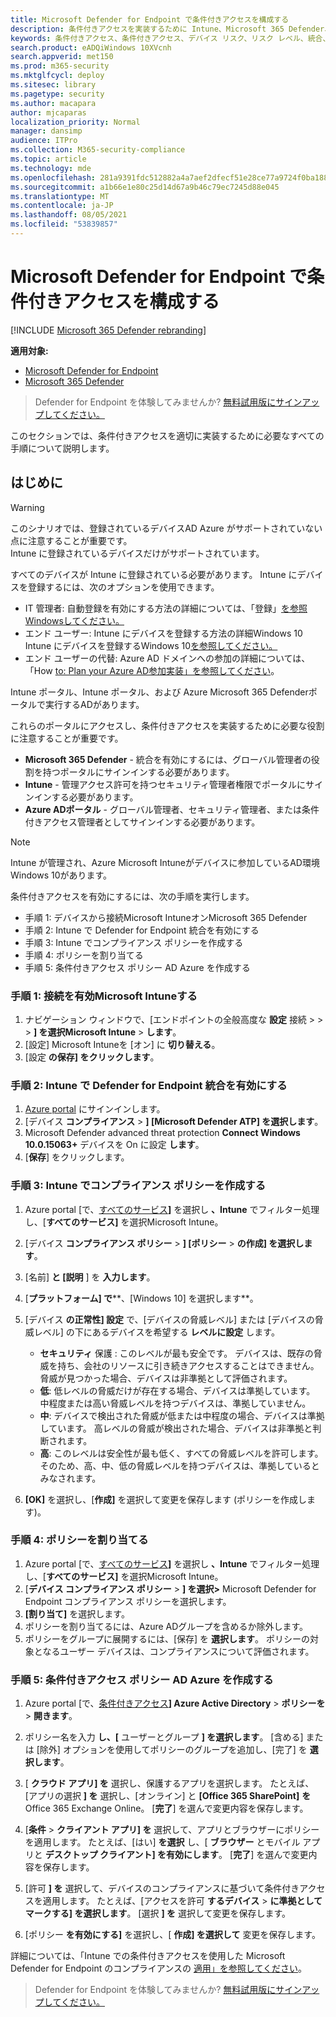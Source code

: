 ```yaml
---
title: Microsoft Defender for Endpoint で条件付きアクセスを構成する
description: 条件付きアクセスを実装するために Intune、Microsoft 365 Defender、Azure で実行する必要がある手順について説明します。
keywords: 条件付きアクセス、条件付きアクセス、デバイス リスク、リスク レベル、統合、Intune 統合
search.product: eADQiWindows 10XVcnh
search.appverid: met150
ms.prod: m365-security
ms.mktglfcycl: deploy
ms.sitesec: library
ms.pagetype: security
ms.author: macapara
author: mjcaparas
localization_priority: Normal
manager: dansimp
audience: ITPro
ms.collection: M365-security-compliance
ms.topic: article
ms.technology: mde
ms.openlocfilehash: 281a9391fdc512882a4a7aef2dfecf51e28ce77a9724f0ba1882d75f7bbff935
ms.sourcegitcommit: a1b66e1e80c25d14d67a9b46c79ec7245d88e045
ms.translationtype: MT
ms.contentlocale: ja-JP
ms.lasthandoff: 08/05/2021
ms.locfileid: "53839857"
---
```

# <a name="configure-conditional-access-in-microsoft-defender-for-endpoint"></a>Microsoft Defender for Endpoint で条件付きアクセスを構成する

[!INCLUDE [Microsoft 365 Defender rebranding](../../includes/microsoft-defender.md)]

**適用対象:**
- [Microsoft Defender for Endpoint](https://go.microsoft.com/fwlink/p/?linkid=2154037)
- [Microsoft 365 Defender](https://go.microsoft.com/fwlink/?linkid=2118804)

> Defender for Endpoint を体験してみませんか? [無料試用版にサインアップしてください。](https://signup.microsoft.com/create-account/signup?products=7f379fee-c4f9-4278-b0a1-e4c8c2fcdf7e&ru=https://aka.ms/MDEp2OpenTrial?ocid=docs-wdatp-assignaccess-abovefoldlink)

このセクションでは、条件付きアクセスを適切に実装するために必要なすべての手順について説明します。

## <a name="before-you-begin"></a>はじめに

> [!WARNING]
> このシナリオでは、登録されているデバイスAD Azure がサポートされていない点に注意することが重要です。</br>
> Intune に登録されているデバイスだけがサポートされています。

すべてのデバイスが Intune に登録されている必要があります。 Intune にデバイスを登録するには、次のオプションを使用できます。

- IT 管理者: 自動登録を有効にする方法の詳細については、「登録」[を参照Windowsしてください。](/intune/windows-enroll#enable-windows-10-automatic-enrollment)
- エンド ユーザー: Intune にデバイスを登録する方法の詳細Windows 10 Intune にデバイスを登録するWindows 10[を参照してください。](/intune/quickstart-enroll-windows-device)
- エンド ユーザーの代替: Azure AD ドメインへの参加の詳細については、「How [to: Plan your Azure AD参加実装」を参照してください](/azure/active-directory/devices/azureadjoin-plan)。

Intune ポータル、Intune ポータル、および Azure Microsoft 365 Defenderポータルで実行するADがあります。

これらのポータルにアクセスし、条件付きアクセスを実装するために必要な役割に注意することが重要です。

- **Microsoft 365 Defender** - 統合を有効にするには、グローバル管理者の役割を持つポータルにサインインする必要があります。
- **Intune** - 管理アクセス許可を持つセキュリティ管理者権限でポータルにサインインする必要があります。
- **Azure ADポータル** - グローバル管理者、セキュリティ管理者、または条件付きアクセス管理者としてサインインする必要があります。

> [!NOTE]
> Intune が管理され、Azure Microsoft Intuneがデバイスに参加しているAD環境Windows 10があります。

条件付きアクセスを有効にするには、次の手順を実行します。

- 手順 1: デバイスから接続Microsoft IntuneオンMicrosoft 365 Defender
- 手順 2: Intune で Defender for Endpoint 統合を有効にする
- 手順 3: Intune でコンプライアンス ポリシーを作成する
- 手順 4: ポリシーを割り当てる 
- 手順 5: 条件付きアクセス ポリシー AD Azure を作成する

### <a name="step-1-turn-on-the-microsoft-intune-connection"></a>手順 1: 接続を有効Microsoft Intuneする

1. ナビゲーション ウィンドウで、[エンドポイントの全般高度な **設定** 接続  >    >    >  **] を選択Microsoft Intune**  >  **します**。
2. [設定] Microsoft Intuneを [オン] に **切り替える**。
3. [設定 **の保存] をクリックします**。

### <a name="step-2-turn-on-the-defender-for-endpoint-integration-in-intune"></a>手順 2: Intune で Defender for Endpoint 統合を有効にする

1. [Azure portal](https://portal.azure.com) にサインインします。
2. [デバイス **コンプライアンス**  >  **] [Microsoft Defender ATP] を選択します**。
3. Microsoft Defender advanced threat protection **Connect Windows 10.0.15063+** デバイスを On に設定 **します**。
4. [**保存**] をクリックします。

### <a name="step-3-create-the-compliance-policy-in-intune"></a>手順 3: Intune でコンプライアンス ポリシーを作成する

1. Azure portal [で、[すべてのサービス](https://portal.azure.com)**]** を選択し **、Intune** でフィルター処理し、[**すべてのサービス]** を選択Microsoft Intune。
2. [デバイス **コンプライアンス ポリシー**  >  **] [ポリシー**  >  **の作成] を選択します**。
3. [名前] **と [説明** ] を **入力します**。
4. [**プラットフォーム] で****、[Windows 10] を選択します**。
5. [デバイス **の正常性] 設定** で、[デバイスの脅威レベル] または [デバイスの脅威レベル] の下にあるデバイスを希望する **レベルに設定** します。

   - **セキュリティ** 保護 : このレベルが最も安全です。 デバイスは、既存の脅威を持ち、会社のリソースに引き続きアクセスすることはできません。 脅威が見つかった場合、デバイスは非準拠として評価されます。
   - **低**: 低レベルの脅威だけが存在する場合、デバイスは準拠しています。 中程度または高い脅威レベルを持つデバイスは、準拠していません。
   - **中**: デバイスで検出された脅威が低または中程度の場合、デバイスは準拠しています。 高レベルの脅威が検出された場合、デバイスは非準拠と判断されます。
   - **高**: このレベルは安全性が最も低く、すべての脅威レベルを許可します。 そのため、高、中、低の脅威レベルを持つデバイスは、準拠しているとみなされます。

6. **[OK]** を選択し、[**作成]** を選択して変更を保存します (ポリシーを作成します)。

### <a name="step-4-assign-the-policy"></a>手順 4: ポリシーを割り当てる

1. Azure portal [で、[すべてのサービス](https://portal.azure.com)**]** を選択し **、Intune** でフィルター処理し、[**すべてのサービス]** を選択Microsoft Intune。
2. [**デバイス コンプライアンス ポリシー**  >  **] を選択>** Microsoft Defender for Endpoint コンプライアンス ポリシーを選択します。
3. **[割り当て]** を選択します。
4. ポリシーを割り当てるには、Azure ADグループを含めるか除外します。
5. ポリシーをグループに展開するには、[保存] を **選択します**。 ポリシーの対象となるユーザー デバイスは、コンプライアンスについて評価されます。

### <a name="step-5-create-an-azure-ad-conditional-access-policy"></a>手順 5: 条件付きアクセス ポリシー AD Azure を作成する

1. Azure portal [で、[条件付きアクセス](https://portal.azure.com)**] Azure Active Directory**  >  **ポリシーを**  >  **開きます**。
2. ポリシー名を入力 **し、[** ユーザーとグループ **] を選択します**。 [含める] または [除外] オプションを使用してポリシーのグループを追加し、[完了] を **選択します**。
3. [ **クラウド アプリ] を** 選択し、保護するアプリを選択します。 たとえば、[アプリの選択 **] を** 選択し、[オンライン] と **[Office 365 SharePoint]** **を** Office 365 Exchange Online。 [**完了**] を選んで変更内容を保存します。

4. [**条件**  >  **クライアント アプリ] を** 選択して、アプリとブラウザーにポリシーを適用します。 たとえば、[はい] **を選択** し、[ **ブラウザー** とモバイル アプリと **デスクトップ クライアント] を有効にします**。 [**完了**] を選んで変更内容を保存します。

5. [許可 **] を** 選択して、デバイスのコンプライアンスに基づいて条件付きアクセスを適用します。 たとえば、[アクセスを許可 **するデバイス**  >  **に準拠としてマークする] を選択します**。 [選択 **] を** 選択して変更を保存します。

6. [ポリシー **を有効にする]** を選択し、[ **作成] を選択して** 変更を保存します。

詳細については、「Intune での条件付きアクセスを使用した Microsoft Defender for Endpoint のコンプライアンスの [適用」を参照してください](/intune/advanced-threat-protection)。

> Defender for Endpoint を体験してみませんか? [無料試用版にサインアップしてください。](https://signup.microsoft.com/create-account/signup?products=7f379fee-c4f9-4278-b0a1-e4c8c2fcdf7e&ru=https://aka.ms/MDEp2OpenTrial?ocid=docs-wdatp-conditionalaccess-belowfoldlink)
